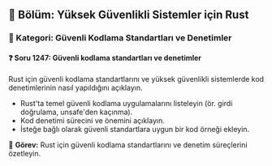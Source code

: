 ## 📘 Bölüm: Yüksek Güvenlikli Sistemler için Rust
### 🔹 Kategori: Güvenli Kodlama Standartları ve Denetimler
#### ❓ Soru 1247: Güvenli kodlama standartları ve denetimler

Rust için güvenli kodlama standartlarını ve yüksek güvenlikli sistemlerde kod denetimlerinin nasıl yapıldığını açıklayın.

- Rust'ta temel güvenli kodlama uygulamalarını listeleyin (ör. girdi doğrulama, unsafe'den kaçınma).
- Kod denetimi sürecini ve önemini açıklayın.
- İsteğe bağlı olarak güvenli standartlara uygun bir kod örneği ekleyin.

🔧 **Görev:** Rust için güvenli kodlama standartlarını ve denetim süreçlerini özetleyin.
